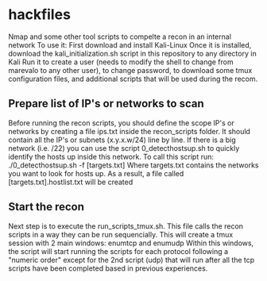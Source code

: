 # hackfiles
Nmap and some other tool scripts to compelte a recon in an internal network
To use it:
First download and install Kali-Linux
Once it is installed, download the kali_initialization.sh script in this repository to any directory in Kali
Run it to create a user (needs to modify the shell to change from marevalo to any other user), to change password, to download some tmux configuration files, and additional scripts that will be used during the recom.

## Prepare list of IP's or networks to scan
Before running the recon scripts, you should define the scope IP's or networks by creating a file ips.txt inside the recon_scripts folder. 
It should contain all the IP's or subnets (x.y.x.w/24) line by line.
If there is a big network (i.e. /22) you can use the script 0_detecthostsup.sh to quickly identify the hosts up inside this network. 
To call this script run:
  ./0_detecthostsup.sh -f [targets.txt]
  Where targets.txt contains the networks you want to look for hosts up.
  As a result, a file called [targets.txt].hostlist.txt will be created

## Start the recon
Next step is to execute the run_scripts_tmux.sh. This file calls the recon scripts in a way they can be run sequencially.
This will create a tmux session with 2 main windows: enumtcp and enumudp
Within this windows, the script will start running the scripts for each protocol following a "numeric order" except for the 2nd script (udp) that will run after all the tcp scripts have been completed based in previous experiences.


